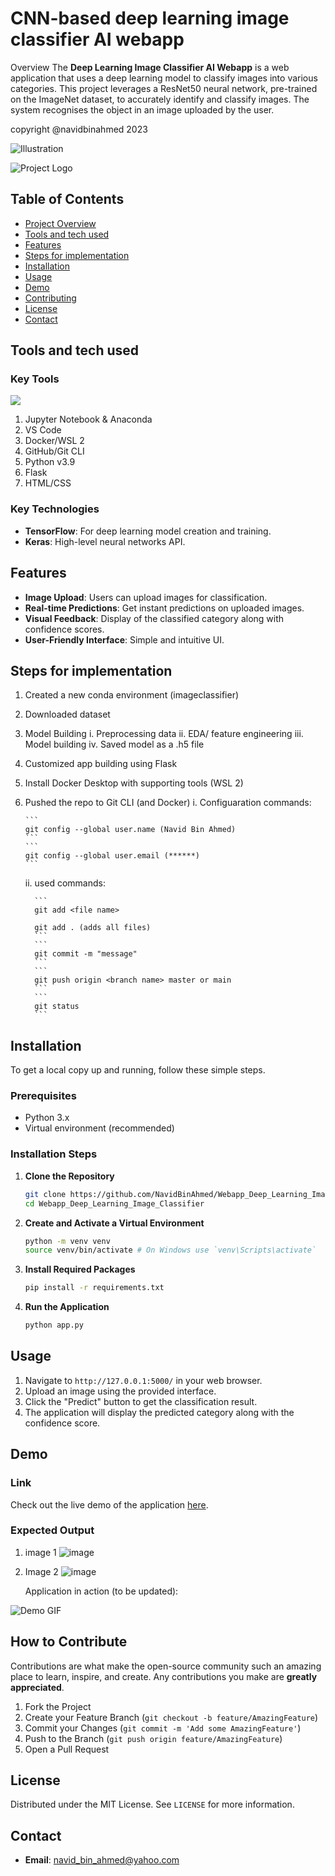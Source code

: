 # CNN-based deep learning image classifier AI webapp
Overview
The **Deep Learning Image Classifier AI Webapp** is a web application that uses a deep learning model to classify images into various categories. This project leverages a ResNet50 neural network, pre-trained on the ImageNet dataset, to accurately identify and classify images. The system recognises the object in an image uploaded by the user.

copyright @navidbinahmed 2023

![Illustration](https://path_to_illustration_image) <!-- Replace with an illustration related to your project -->


![Project Logo](https://path_to_your_logo_image) <!-- to be replaced with the actual path to the project logo -->


## Table of Contents
- [Project Overview](#project-overview)
- [Tools and tech used](#tools-and-tech-used)
- [Features](#features)
- [Steps for implementation](#steps-for-implementation)
- [Installation](#installation)
- [Usage](#usage)
- [Demo](#demo)
- [Contributing](#contributing)
- [License](#license)
- [Contact](#contact)


## Tools and tech used

### Key Tools
[![](https://skillicons.dev/icons?i=python,pytorch,docker&theme=dark)](https://skillicons.dev)
1. Jupyter Notebook & Anaconda
2. VS Code
3. Docker/WSL 2
4. GitHub/Git CLI
5. Python v3.9
6. Flask
7. HTML/CSS

### Key Technologies
- **TensorFlow**: For deep learning model creation and training.
- **Keras**: High-level neural networks API.


## Features
- **Image Upload**: Users can upload images for classification.
- **Real-time Predictions**: Get instant predictions on uploaded images.
- **Visual Feedback**: Display of the classified category along with confidence scores.
- **User-Friendly Interface**: Simple and intuitive UI.

## Steps for implementation
1. Created a new conda environment (imageclassifier)
2. Downloaded dataset
3. Model Building
    i.   Preprocessing data
    ii.  EDA/ feature engineering
    iii. Model building
    iv.  Saved model as a .h5 file
4. Customized app building using Flask
5. Install Docker Desktop with supporting tools (WSL 2)
6. Pushed the repo to Git CLI (and Docker)
    i. Configuaration commands:
   
       ```
       git config --global user.name (Navid Bin Ahmed)
       ```
       ```
       git config --global user.email (******)
       ```
   
    ii. used commands:
   
         ```
         git add <file name>
         
         git add . (adds all files)
         ```
         ```
         git commit -m "message"
         ```
         ```
         git push origin <branch name> master or main
         ```
         ```
         git status
         ```

## Installation
To get a local copy up and running, follow these simple steps.

### Prerequisites
- Python 3.x
- Virtual environment (recommended)

### Installation Steps
1. **Clone the Repository**
    ```bash
    git clone https://github.com/NavidBinAhmed/Webapp_Deep_Learning_Image_Classifier.git
    cd Webapp_Deep_Learning_Image_Classifier
    ```

2. **Create and Activate a Virtual Environment**
    ```bash
    python -m venv venv
    source venv/bin/activate # On Windows use `venv\Scripts\activate`
    ```

3. **Install Required Packages**
    ```bash
    pip install -r requirements.txt
    ```

4. **Run the Application**
    ```bash
    python app.py
    ```

## Usage
1. Navigate to `http://127.0.0.1:5000/` in your web browser.
2. Upload an image using the provided interface.
3. Click the "Predict" button to get the classification result.
4. The application will display the predicted category along with the confidence score.

## Demo 
### Link
Check out the live demo of the application [here](http://your-demo-url.com). <!-- Replace with the actual URL of your live demo -->

### Expected Output
1. image 1
    ![image](https://user-images.githubusercontent.com/45857107/208315378-f96cb20c-5026-4c5b-aaa6-a3c7c5731b0b.png)
    
2. Image 2
    ![image](https://user-images.githubusercontent.com/45857107/208315404-2d1ec7d8-4e16-4430-83dc-979749970527.png)

   Application in action (to be updated):
   
![Demo GIF](https://path_to_demo_gif) <!-- Replace with a GIF showing the application in action -->

## How to Contribute
Contributions are what make the open-source community such an amazing place to learn, inspire, and create. Any contributions you make are **greatly appreciated**.

1. Fork the Project
2. Create your Feature Branch (`git checkout -b feature/AmazingFeature`)
3. Commit your Changes (`git commit -m 'Add some AmazingFeature'`)
4. Push to the Branch (`git push origin feature/AmazingFeature`)
5. Open a Pull Request

## License
Distributed under the MIT License. See `LICENSE` for more information.

## Contact
- **Email**: navid_bin_ahmed@yahoo.com
